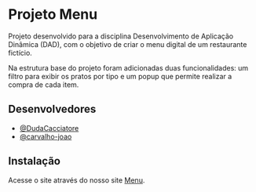 
# Projeto Menu 

Projeto desenvolvido para a disciplina Desenvolvimento de Aplicação Dinâmica (DAD), com o objetivo de criar o menu digital de um restaurante fictício. 

Na estrutura base do projeto foram adicionadas duas funcionalidades: um filtro para exibir os pratos por tipo e um popup que permite realizar a compra de cada item.





## Desenvolvedores

- [@DudaCacciatore](https://github.com/DudaCacciatore)
- [@carvalho-joao](https://github.com/carvalho-joao)


## Instalação

Acesse o site através do nosso site [Menu](https://menu-dad.vercel.app/).
    
